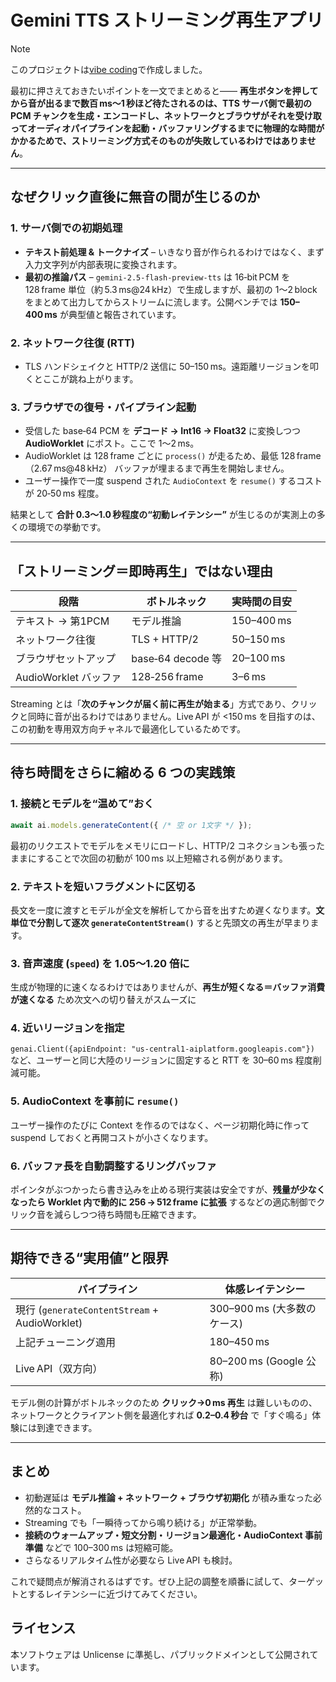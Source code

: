 # Gemini TTS ストリーミング再生アプリ

> [!NOTE]
> このプロジェクトは[vibe coding](https://ja.wikipedia.org/wiki/%E3%83%90%E3%82%A4%E3%83%96%E3%82%B3%E3%83%BC%E3%83%87%E3%82%A3%E3%83%B3%E3%82%B0)で作成しました。

最初に押さえておきたいポイントを一文でまとめると――
**再生ボタンを押してから音が出るまで数百 ms〜1 秒ほど待たされるのは、TTS サーバ側で最初の PCM チャンクを生成・エンコードし、ネットワークとブラウザがそれを受け取ってオーディオパイプラインを起動・バッファリングするまでに物理的な時間がかかるためで、ストリーミング方式そのものが失敗しているわけではありません**。

---

## なぜクリック直後に無音の間が生じるのか

### 1. サーバ側での初期処理

* **テキスト前処理 & トークナイズ** – いきなり音が作られるわけではなく、まず入力文字列が内部表現に変換されます。
* **最初の推論パス** – `gemini‑2.5‑flash-preview-tts` は 16‑bit PCM を 128 frame 単位（約 5.3 ms\@24 kHz）で生成しますが、最初の 1〜2 block をまとめて出力してからストリームに流します。公開ベンチでは **150–400 ms** が典型値と報告されています。

### 2. ネットワーク往復 (RTT)

* TLS ハンドシェイクと HTTP/2 送信に 50–150 ms。遠距離リージョンを叩くとここが跳ね上がります。

### 3. ブラウザでの復号・パイプライン起動

* 受信した base‑64 PCM を **デコード → Int16 → Float32** に変換しつつ **AudioWorklet** にポスト。ここで 1〜2 ms。
* AudioWorklet は 128 frame ごとに `process()` が走るため、最低 128 frame（2.67 ms\@48 kHz） バッファが埋まるまで再生を開始しません。
* ユーザー操作で一度 suspend された `AudioContext` を `resume()` するコストが 20‑50 ms 程度。

結果として **合計 0.3〜1.0 秒程度の“初動レイテンシー”** が生じるのが実測上の多くの環境での挙動です。

---

## 「ストリーミング＝即時再生」ではない理由

| 段階                | ボトルネック           | 実時間の目安                  |
| ----------------- | ---------------- | ----------------------- |
| テキスト → 第1PCM      | モデル推論            | 150–400 ms |
| ネットワーク往復          | TLS + HTTP/2     | 50–150 ms               |
| ブラウザセットアップ        | base‑64 decode 等 | 20–100 ms               |
| AudioWorklet バッファ | 128‑256 frame    | 3–6 ms     |

Streaming とは「**次のチャンクが届く前に再生が始まる**」方式であり、クリックと同時に音が出るわけではありません。Live API が <150 ms を目指すのは、この初動を専用双方向チャネルで最適化しているためです。

---

## 待ち時間をさらに縮める 6 つの実践策

### 1. 接続とモデルを“温めて”おく

```js
await ai.models.generateContent({ /* 空 or 1文字 */ });
```

最初のリクエストでモデルをメモリにロードし、HTTP/2 コネクションも張ったままにすることで次回の初動が 100 ms 以上短縮される例があります。

### 2. テキストを短いフラグメントに区切る

長文を一度に渡すとモデルが全文を解析してから音を出すため遅くなります。**文単位で分割して逐次 `generateContentStream()`** すると先頭文の再生が早まります。

### 3. 音声速度 (`speed`) を 1.05〜1.20 倍に

生成が物理的に速くなるわけではありませんが、**再生が短くなる＝バッファ消費が速くなる** ため次文への切り替えがスムーズに

### 4. 近いリージョンを指定

`genai.Client({apiEndpoint: "us-central1-aiplatform.googleapis.com"})` など、ユーザーと同じ大陸のリージョンに固定すると RTT を 30–60 ms 程度削減可能。

### 5. AudioContext を事前に `resume()`

ユーザー操作のたびに Context を作るのではなく、ページ初期化時に作って suspend しておくと再開コストが小さくなります。

### 6. バッファ長を自動調整するリングバッファ

ポインタがぶつかったら書き込みを止める現行実装は安全ですが、**残量が少なくなったら Worklet 内で動的に 256 → 512 frame に拡張** するなどの適応制御でクリック音を減らしつつ待ち時間も圧縮できます。

---

## 期待できる“実用値”と限界

| パイプライン                                      | 体感レイテンシー                                             |
| ------------------------------------------- | ---------------------------------------------------- |
| 現行 (`generateContentStream` + AudioWorklet) | 300–900 ms (大多数のケース)                    |
| 上記チューニング適用                                  | 180–450 ms                                           |
| Live API（双方向）                               | 80–200 ms (Google 公称) |

モデル側の計算がボトルネックのため **クリック→0 ms 再生** は難しいものの、ネットワークとクライアント側を最適化すれば **0.2–0.4 秒台** で「すぐ鳴る」体験には到達できます。

---

## まとめ

* 初動遅延は **モデル推論 + ネットワーク + ブラウザ初期化** が積み重なった必然的なコスト。
* Streaming でも「一瞬待ってから鳴り続ける」が正常挙動。
* **接続のウォームアップ・短文分割・リージョン最適化・AudioContext 事前準備** などで 100–300 ms は短縮可能。
* さらなるリアルタイム性が必要なら Live API も検討。

これで疑問点が解消されるはずです。ぜひ上記の調整を順番に試して、ターゲットとするレイテンシーに近づけてみてください。

## ライセンス

本ソフトウェアは Unlicense に準拠し、パブリックドメインとして公開されています。
